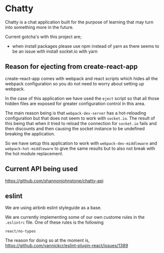 # **Chatty**

Chatty is a chat application built for the purpose of learning that may turn into something more in the future.

Current gotcha's with this project are;

- when install packages please use npm instead of yarn as there seems to be an issue with install socket.io with yarn

## **Reason for ejecting from create-react-app**
create-react-app comes with webpack and react scripts which hides all the webpack configuration so you do not need to worry about setting up webpack.

In the case of this application we have used the `eject` script so that all those hidden files are exposed for greater configuration control in this area.

The main reason being is that `webpack-dev-server` has a hot-reloading configuration but that does not seem to work with `socket.io`. The result of this being that when it tried to reload the connection for `socket.io` fails and then discounts and then causing the socket instance to be undefined breaking the application.

So we have setup this application to work with `webpack-dev-middleware` and `webpack-hot-middleware` to give the same results but to also not break with the hot module replacement.

## **Current API being used**
https://github.com/shannonjohnstone/chatty-api

## eslint
We are using airbnb eslint styleguide as a base.

We are currently implementing some of our own custome rules in the `.eslintrc` file. One of these rules is the following

`react/no-typos`

The reason for doing so at the moment is, https://github.com/yannickcr/eslint-plugin-react/issues/1389
